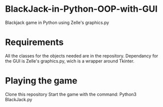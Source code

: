 # BlackJack-in-Python-OOP-with-GUI
Blackjack game in Python using Zelle's graphics.py

# Requirements
All the classes for the objects needed are in the repository. 
Dependancy for the GUI is Zelle's graphics.py, wich is a wrapper around Tkinter.

# Playing the game
Clone this repository
Start the game with the command: 
Python3 BlackJack.py

